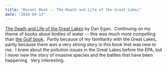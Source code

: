 ```yaml
---
title: "Recent Book -- The Death and Life of the Great Lakes"
date: "2018-04-13"
---
```


[The Death and Life of the Great Lakes](https://www.amazon.com/Death-Life-Great-Lakes/dp/0393355551) by Dan Egan.  Continuing on my theme of books about bodies of water -- this was much more compelling than [the Gulf book](http://theludwigs.com/2018/04/recent-books-the-gulf-concurrency-in-go/).  Partly because of my familiarity with the Great Lakes, partly because there was a very strong story in this book that was new to me.  I knew about the pollution issues in the Great Lakes before the EPA, but I never new the story of invasive species and the battles that have been happening.  Very interesting.
